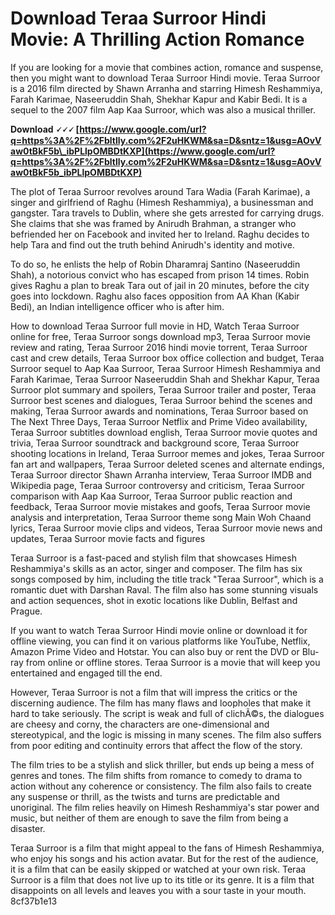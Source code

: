 # Download Teraa Surroor Hindi Movie: A Thrilling Action Romance
 
If you are looking for a movie that combines action, romance and suspense, then you might want to download Teraa Surroor Hindi movie. Teraa Surroor is a 2016 film directed by Shawn Arranha and starring Himesh Reshammiya, Farah Karimae, Naseeruddin Shah, Shekhar Kapur and Kabir Bedi. It is a sequel to the 2007 film Aap Kaa Surroor, which was also a musical thriller.
 
**Download 🗸🗸🗸 [https://www.google.com/url?q=https%3A%2F%2Fbltlly.com%2F2uHKWM&sa=D&sntz=1&usg=AOvVaw0tBkF5b\_ibPLlpOMBDtKXP](https://www.google.com/url?q=https%3A%2F%2Fbltlly.com%2F2uHKWM&sa=D&sntz=1&usg=AOvVaw0tBkF5b_ibPLlpOMBDtKXP)**


 
The plot of Teraa Surroor revolves around Tara Wadia (Farah Karimae), a singer and girlfriend of Raghu (Himesh Reshammiya), a businessman and gangster. Tara travels to Dublin, where she gets arrested for carrying drugs. She claims that she was framed by Anirudh Brahman, a stranger who befriended her on Facebook and invited her to Ireland. Raghu decides to help Tara and find out the truth behind Anirudh's identity and motive.
 
To do so, he enlists the help of Robin Dharamraj Santino (Naseeruddin Shah), a notorious convict who has escaped from prison 14 times. Robin gives Raghu a plan to break Tara out of jail in 20 minutes, before the city goes into lockdown. Raghu also faces opposition from AA Khan (Kabir Bedi), an Indian intelligence officer who is after him.
 
How to download Teraa Surroor full movie in HD,  Watch Teraa Surroor online for free,  Teraa Surroor songs download mp3,  Teraa Surroor movie review and rating,  Teraa Surroor 2016 hindi movie torrent,  Teraa Surroor cast and crew details,  Teraa Surroor box office collection and budget,  Teraa Surroor sequel to Aap Kaa Surroor,  Teraa Surroor Himesh Reshammiya and Farah Karimae,  Teraa Surroor Naseeruddin Shah and Shekhar Kapur,  Teraa Surroor plot summary and spoilers,  Teraa Surroor trailer and poster,  Teraa Surroor best scenes and dialogues,  Teraa Surroor behind the scenes and making,  Teraa Surroor awards and nominations,  Teraa Surroor based on The Next Three Days,  Teraa Surroor Netflix and Prime Video availability,  Teraa Surroor subtitles download english,  Teraa Surroor movie quotes and trivia,  Teraa Surroor soundtrack and background score,  Teraa Surroor shooting locations in Ireland,  Teraa Surroor memes and jokes,  Teraa Surroor fan art and wallpapers,  Teraa Surroor deleted scenes and alternate endings,  Teraa Surroor director Shawn Arranha interview,  Teraa Surroor IMDB and Wikipedia page,  Teraa Surroor controversy and criticism,  Teraa Surroor comparison with Aap Kaa Surroor,  Teraa Surroor public reaction and feedback,  Teraa Surroor movie mistakes and goofs,  Teraa Surroor movie analysis and interpretation,  Teraa Surroor theme song Main Woh Chaand lyrics,  Teraa Surroor movie clips and videos,  Teraa Surroor movie news and updates,  Teraa Surroor movie facts and figures
 
Teraa Surroor is a fast-paced and stylish film that showcases Himesh Reshammiya's skills as an actor, singer and composer. The film has six songs composed by him, including the title track "Teraa Surroor", which is a romantic duet with Darshan Raval. The film also has some stunning visuals and action sequences, shot in exotic locations like Dublin, Belfast and Prague.
 
If you want to watch Teraa Surroor Hindi movie online or download it for offline viewing, you can find it on various platforms like YouTube, Netflix, Amazon Prime Video and Hotstar. You can also buy or rent the DVD or Blu-ray from online or offline stores. Teraa Surroor is a movie that will keep you entertained and engaged till the end.
  
However, Teraa Surroor is not a film that will impress the critics or the discerning audience. The film has many flaws and loopholes that make it hard to take seriously. The script is weak and full of clichÃ©s, the dialogues are cheesy and corny, the characters are one-dimensional and stereotypical, and the logic is missing in many scenes. The film also suffers from poor editing and continuity errors that affect the flow of the story.
 
The film tries to be a stylish and slick thriller, but ends up being a mess of genres and tones. The film shifts from romance to comedy to drama to action without any coherence or consistency. The film also fails to create any suspense or thrill, as the twists and turns are predictable and unoriginal. The film relies heavily on Himesh Reshammiya's star power and music, but neither of them are enough to save the film from being a disaster.
 
Teraa Surroor is a film that might appeal to the fans of Himesh Reshammiya, who enjoy his songs and his action avatar. But for the rest of the audience, it is a film that can be easily skipped or watched at your own risk. Teraa Surroor is a film that does not live up to its title or its genre. It is a film that disappoints on all levels and leaves you with a sour taste in your mouth.
 8cf37b1e13
 
